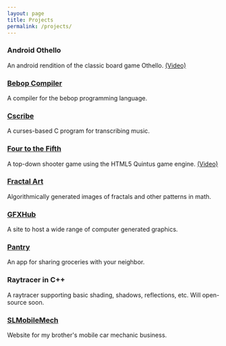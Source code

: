 ```yaml
---
layout: page
title: Projects
permalink: /projects/
---
```


### Android Othello

An android rendition of the classic board game Othello. [(Video)](https://www.youtube.com/watch?v=cgYr_8iPR-I&feature=youtu.be)

### [Bebop Compiler](https://github.com/CLaverdiere/bebop)

A compiler for the bebop programming language.

### [Cscribe](https://github.com/CLaverdiere/cscribe)

A curses-based C program for transcribing music.

### [Four to the Fifth](http://userpages.umbc.edu/~chlaver1/Four-to-the-Fifth/game.html)

A top-down shooter game using the HTML5 Quintus game engine. [(Video)](https://www.youtube.com/watch?v=6s_N5K5lEe0)

### [Fractal Art](https://github.com/CLaverdiere/Fractals)

Algorithmically generated images of fractals and other patterns in math.

### [GFXHub](http://gfxhub.herokuapp.com)

A site to host a wide range of computer generated graphics.

### [Pantry](https://app-pantry.herokuapp.com/)

An app for sharing groceries with your neighbor.

### Raytracer in C++

A raytracer supporting basic shading, shadows, reflections, etc. Will open-source soon.

### [SLMobileMech](http://slmm.herokuapp.com/)

Website for my brother's mobile car mechanic business.

